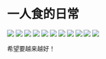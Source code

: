 # 一人食的日常

![](img/9a938aa4-74c7-466c-a1c8-0f579288af36.jpg)
![](img/5042ec20-ac8f-44c7-935c-43dfaa198963.jpg)
![](img/6a3f3971-4384-4130-9ec8-fa43663d7aac.jpg)
![](img/5dc9961c-0116-4dc1-9bb4-a9e897dbae95.jpg)
![](img/a9d63d9a-b02c-4d7e-8f79-82fb6db0df7a.jpg)
![](img/2ba19276-1af7-4b66-8826-0e01e958c4fc.jpg)
![](img/b2e1f649-8ef5-46cf-8aab-a9864ecee67a.jpg)
![](img/5bbd1b8b-d206-4bd2-9fcc-9c44ef6df373.jpg)
![](img/724353e8-7c8b-4bb6-92f5-1a49e3039fe2.jpg)
![](img/3c776bf7-52be-42b3-a04e-e1b482604a90.jpg)
![](img/1b61ccef-5fe4-4bb5-91f7-5a1b373098a9.jpg)

希望要越来越好！
